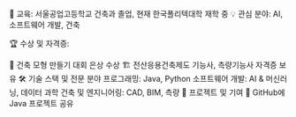 🏫 교육: 서울공업고등학교 건축과 졸업, 현재 한국폴리텍대학 재학 중
💡 관심 분야: AI, 소프트웨어 개발, 건축

🏆 수상 및 자격증:

🥈 건축 모형 만들기 대회 은상 수상
🏗 전산응용건축제도 기능사, 측량기능사 자격증 보유
🛠 기술 스택 및 전문 분야
프로그래밍: Java, Python
소프트웨어 개발: AI & 머신러닝, 데이터 과학
건축 및 엔지니어링: CAD, BIM, 측량
📂 프로젝트 및 기여
🔹 GitHub에 Java 프로젝트 공유
